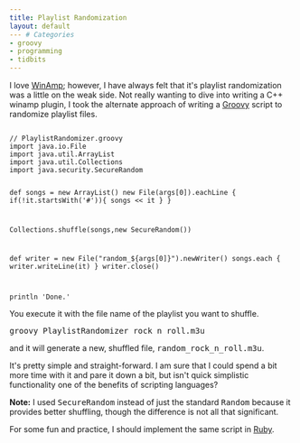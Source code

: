 ```yaml
---
title: Playlist Randomization
layout: default
--- # Categories
- groovy
- programming
- tidbits
---
```


I love <a href="http://winamp.com">WinAmp</a>; however, I have always felt that it's playlist randomization was a little on the weak side. Not really wanting to dive into writing a C++ winamp plugin, I took the alternate approach of writing a <a href="http://groovy.codehaus.org">Groovy</a> script to randomize playlist files.

<code>
// PlaylistRandomizer.groovy
import java.io.File
import java.util.ArrayList
import java.util.Collections
import java.security.SecureRandom

def songs = new ArrayList()
new File(args[0]).eachLine {
    if(!it.startsWith('#')){
        songs << it
    }
}
    
Collections.shuffle(songs,new SecureRandom())
    
def writer = new File("random_${args[0]}").newWriter()
songs.each {
    writer.writeLine(it)
}
writer.close()
    
println 'Done.'
</code>

You execute it with the file name of the playlist you want to shuffle.

<pre>groovy PlaylistRandomizer rock_n_roll.m3u</pre>

and it will generate a new, shuffled file, <tt>random_rock_n_roll.m3u</tt>.

It's pretty simple and straight-forward. I am sure that I could spend a bit more time with it and pare it down a bit, but isn't quick simplistic functionality one of the benefits of scripting languages?

<b>Note:</b> I used <tt>SecureRandom</tt> instead of just the standard <tt>Random</tt> because it provides better shuffling, though the difference is not all that significant.

For some fun and practice, I should implement the same script in <a href="http://ruby-lang.org">Ruby</a>.
